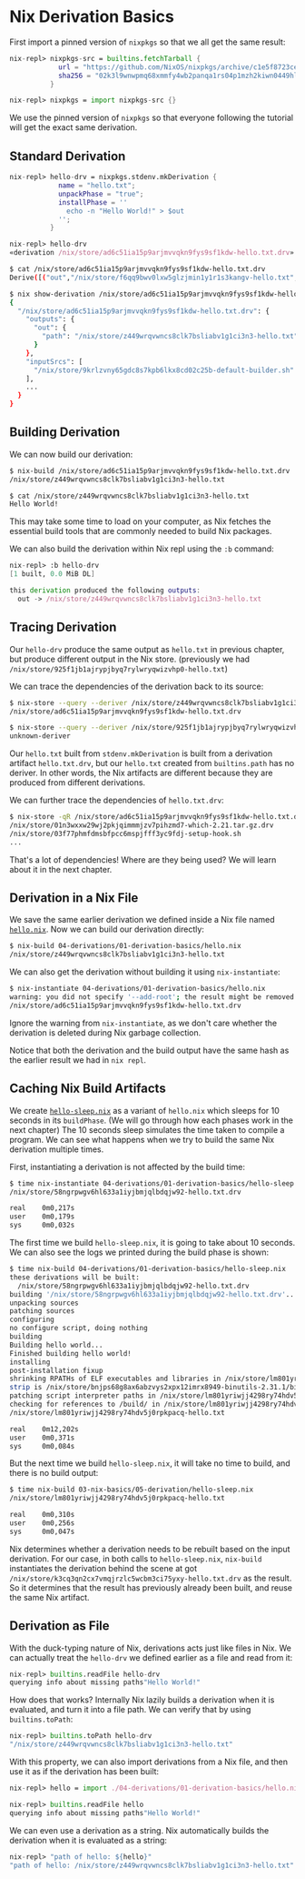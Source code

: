 # Nix Derivation Basics

First import a pinned version of `nixpkgs` so that we all get the same result:

```nix
nix-repl> nixpkgs-src = builtins.fetchTarball {
            url = "https://github.com/NixOS/nixpkgs/archive/c1e5f8723ceb684c8d501d4d4ae738fef704747e.tar.gz";
            sha256 = "02k3l9wnwpmq68xmmfy4wb2panqa1rs04p1mzh2kiwn0449hl86j";
          }

nix-repl> nixpkgs = import nixpkgs-src {}
```

We use the pinned version of `nixpkgs` so that everyone following the
tutorial will get the exact same derivation.

## Standard Derivation

```nix
nix-repl> hello-drv = nixpkgs.stdenv.mkDerivation {
            name = "hello.txt";
            unpackPhase = "true";
            installPhase = ''
              echo -n "Hello World!" > $out
            '';
          }

nix-repl> hello-drv
«derivation /nix/store/ad6c51ia15p9arjmvvqkn9fys9sf1kdw-hello.txt.drv»
```

```bash
$ cat /nix/store/ad6c51ia15p9arjmvvqkn9fys9sf1kdw-hello.txt.drv
Derive([("out","/nix/store/f6qq9bwv0lxw5glzjmin1y1r1s3kangv-hello.txt","","")],...)

$ nix show-derivation /nix/store/ad6c51ia15p9arjmvvqkn9fys9sf1kdw-hello.txt.drv
{
  "/nix/store/ad6c51ia15p9arjmvvqkn9fys9sf1kdw-hello.txt.drv": {
    "outputs": {
      "out": {
        "path": "/nix/store/z449wrqvwncs8clk7bsliabv1g1ci3n3-hello.txt"
      }
    },
    "inputSrcs": [
      "/nix/store/9krlzvny65gdc8s7kpb6lkx8cd02c25b-default-builder.sh"
    ],
    ...
  }
}
```

## Building Derivation

We can now build our derivation:

```bash
$ nix-build /nix/store/ad6c51ia15p9arjmvvqkn9fys9sf1kdw-hello.txt.drv
/nix/store/z449wrqvwncs8clk7bsliabv1g1ci3n3-hello.txt

$ cat /nix/store/z449wrqvwncs8clk7bsliabv1g1ci3n3-hello.txt
Hello World!
```

This may take some time to load on your computer, as Nix fetches the essential
build tools that are commonly needed to build Nix packages.

We can also build the derivation within Nix repl using the `:b` command:

```nix
nix-repl> :b hello-drv
[1 built, 0.0 MiB DL]

this derivation produced the following outputs:
  out -> /nix/store/z449wrqvwncs8clk7bsliabv1g1ci3n3-hello.txt
```

## Tracing Derivation

Our `hello-drv` produce the same output as `hello.txt` in previous chapter,
but produce different output in the Nix store. (previously we had
`/nix/store/925f1jb1ajrypjbyq7rylwryqwizvhp0-hello.txt`)

We can trace the dependencies of the derivation back to its source:

```bash
$ nix-store --query --deriver /nix/store/z449wrqvwncs8clk7bsliabv1g1ci3n3-hello.txt
/nix/store/ad6c51ia15p9arjmvvqkn9fys9sf1kdw-hello.txt.drv

$ nix-store --query --deriver /nix/store/925f1jb1ajrypjbyq7rylwryqwizvhp0-hello.txt
unknown-deriver
```

Our `hello.txt` built from `stdenv.mkDerivation` is built from a derivation
artifact `hello.txt.drv`, but our `hello.txt` created from `builtins.path`
has no deriver.
In other words, the Nix artifacts are different because they are produced from
different derivations.

We can further trace the dependencies of `hello.txt.drv`:

```bash
$ nix-store -qR /nix/store/ad6c51ia15p9arjmvvqkn9fys9sf1kdw-hello.txt.drv
/nix/store/01n3wxxw29wj2pkjqimmmjzv7pihzmd7-which-2.21.tar.gz.drv
/nix/store/03f77phmfdmsbfpcc6mspjfff3yc9fdj-setup-hook.sh
...
```

That's a lot of dependencies! Where are they being used? We will learn about it
in the next chapter.

## Derivation in a Nix File

We save the same earlier derivation we defined inside a Nix file named
[`hello.nix`](01-derivation-basics/hello.nix). Now we can build our derivation directly:

```bash
$ nix-build 04-derivations/01-derivation-basics/hello.nix
/nix/store/z449wrqvwncs8clk7bsliabv1g1ci3n3-hello.txt
```

We can also get the derivation without building it using `nix-instantiate`:

```bash
$ nix-instantiate 04-derivations/01-derivation-basics/hello.nix
warning: you did not specify '--add-root'; the result might be removed by the garbage collector
/nix/store/ad6c51ia15p9arjmvvqkn9fys9sf1kdw-hello.txt.drv
```

Ignore the warning from `nix-instantiate`, as we don't care whether the derivation
is deleted during Nix garbage collection.

Notice that both the derivation and the build output have the same hash
as the earlier result we had in `nix repl`.

## Caching Nix Build Artifacts

We create [`hello-sleep.nix`](01-derivation-basics/hello-sleep.nix) as a variant of
`hello.nix` which sleeps for 10 seconds in its `buildPhase`.
(We will go through how each phases work in the next chapter)
The 10 seconds sleep simulates the time taken to compile a program.
We can see what happens when we try to build the same Nix derivation
multiple times.

First, instantiating a derivation is not affected by the build time:

```bash
$ time nix-instantiate 04-derivations/01-derivation-basics/hello-sleep.nix
/nix/store/58ngrpwgv6hl633a1iyjbmjqlbdqjw92-hello.txt.drv

real    0m0,217s
user    0m0,179s
sys     0m0,032s
```

The first time we build `hello-sleep.nix`, it is going to take about 10 seconds.
We can also see the logs we printed during the build phase is shown:

```bash
$ time nix-build 04-derivations/01-derivation-basics/hello-sleep.nix
these derivations will be built:
  /nix/store/58ngrpwgv6hl633a1iyjbmjqlbdqjw92-hello.txt.drv
building '/nix/store/58ngrpwgv6hl633a1iyjbmjqlbdqjw92-hello.txt.drv'...
unpacking sources
patching sources
configuring
no configure script, doing nothing
building
Building hello world...
Finished building hello world!
installing
post-installation fixup
shrinking RPATHs of ELF executables and libraries in /nix/store/lm801yriwjj4298ry74hdv5j0rpkpacq-hello.txt
strip is /nix/store/bnjps68g8ax6abzvys2xpx12imrx8949-binutils-2.31.1/bin/strip
patching script interpreter paths in /nix/store/lm801yriwjj4298ry74hdv5j0rpkpacq-hello.txt
checking for references to /build/ in /nix/store/lm801yriwjj4298ry74hdv5j0rpkpacq-hello.txt...
/nix/store/lm801yriwjj4298ry74hdv5j0rpkpacq-hello.txt

real    0m12,202s
user    0m0,371s
sys     0m0,084s
```

But the next time we build `hello-sleep.nix`, it will take no time to build,
and there is no build output:

```bash
$ time nix-build 03-nix-basics/05-derivation/hello-sleep.nix
/nix/store/lm801yriwjj4298ry74hdv5j0rpkpacq-hello.txt

real    0m0,310s
user    0m0,256s
sys     0m0,047s
```

Nix determines whether a derivation needs to be rebuilt based on the input
derivation. For our case, in both calls to `hello-sleep.nix`,
`nix-build` instantiates the derivation behind the scene at got
`/nix/store/k3cq3qn2cx7vmqjrzlc5wcbm3ci75yxy-hello.txt.drv`
as the result. So it determines that the result has previously already
been built, and reuse the same Nix artifact.

## Derivation as File

With the duck-typing nature of Nix, derivations acts just like files in Nix.
We can actually treat the `hello-drv` we defined earlier as a file and
read from it:

```nix
nix-repl> builtins.readFile hello-drv
querying info about missing paths"Hello World!"
```

How does that works? Internally Nix lazily builds a
derivation when it is evaluated, and turn it into
a file path. We can verify that by using `builtins.toPath`:

```nix
nix-repl> builtins.toPath hello-drv
"/nix/store/z449wrqvwncs8clk7bsliabv1g1ci3n3-hello.txt"
```

With this property, we can also import derivations
from a Nix file, and then use it as if the derivation
has been built:

```nix
nix-repl> hello = import ./04-derivations/01-derivation-basics/hello.nix

nix-repl> builtins.readFile hello
querying info about missing paths"Hello World!"
```

We can even use a derivation as a string. Nix automatically
builds the derivation when it is evaluated as a string:

```nix
nix-repl> "path of hello: ${hello}"
"path of hello: /nix/store/z449wrqvwncs8clk7bsliabv1g1ci3n3-hello.txt"
```